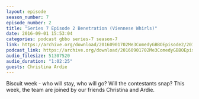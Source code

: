 ```yaml
---
layout: episode
season_number: 7
episode_number: 2
title: "Series 7 Episode 2 Benetration (Viennese Whirls)"
date: 2016-09-01 15:53:04
categories: podcast gbbo series-7 season-7
link: https://archive.org/download/20160901702Me3ComedyGBBOEpisode2/2016-09-01--702-Me3_Comedy--GBBO-Episode%202.mp3
podcast_link: https://archive.org/download/20160901702Me3ComedyGBBOEpisode2/2016-09-01--702-Me3_Comedy--GBBO-Episode%202.mp3
audio_filesize: 51307520
audio_duration: "1:02:25"
guests: Christina Ardie
---
```

Biscuit week - who will stay, who will go? Will the contestants snap? This week, the team are joined by our friends Christina and Ardie.
